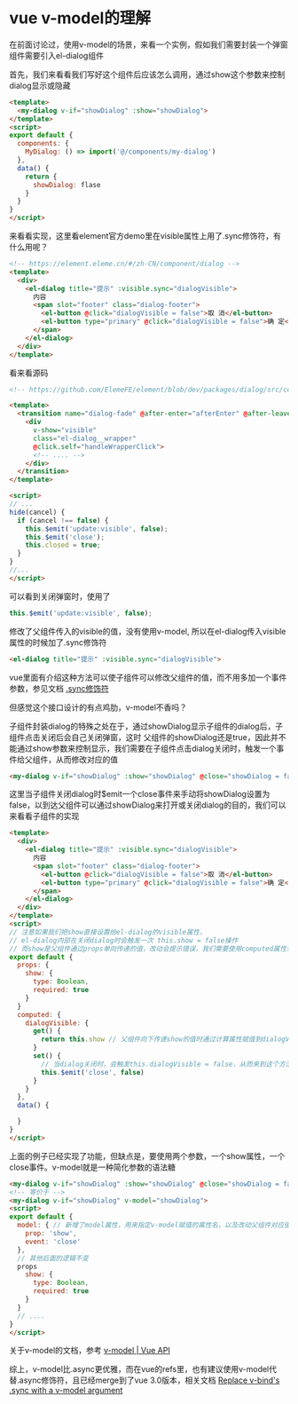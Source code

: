 # vue v-model的理解
在前面讨论过，使用v-model的场景，来看一个实例，假如我们需要封装一个弹窗组件需要引入el-dialog组件

首先，我们来看看我们写好这个组件后应该怎么调用，通过show这个参数来控制dialog显示或隐藏
```html
<template>
  <my-dialog v-if="showDialog" :show="showDialog">
</template>
<script>
export default {
  components: {
    MyDialog: () => import('@/components/my-dialog')
  },
  data() {
    return {
      showDialog: flase
    }
  }
}
</script>
```
来看看实现，这里看element官方demo里在visible属性上用了.sync修饰符，有什么用呢？
```html
<!-- https://element.eleme.cn/#/zh-CN/component/dialog -->
<template>
  <div>
    <el-dialog title="提示" :visible.sync="dialogVisible">
      内容
      <span slot="footer" class="dialog-footer">
        <el-button @click="dialogVisible = false">取 消</el-button>
        <el-button type="primary" @click="dialogVisible = false">确 定</el-button>
      </span>
    </el-dialog>
  </div>
</template>
```
看来看源码
```html
<!-- https://github.com/ElemeFE/element/blob/dev/packages/dialog/src/component.vue -->

<template>
  <transition name="dialog-fade" @after-enter="afterEnter" @after-leave="afterLeave">
    <div
      v-show="visible"
      class="el-dialog__wrapper"
      @click.self="handleWrapperClick">
      <!-- .... -->
    </div>
  </transition>
</template>

<script>
// ...
hide(cancel) {
  if (cancel !== false) {
    this.$emit('update:visible', false);
    this.$emit('close');
    this.closed = true;
  }
}
//... 
</script>
```
可以看到关闭弹窗时，使用了 
```js
this.$emit('update:visible', false);
```
修改了父组件传入的visible的值，没有使用v-model, 所以在el-dialog传入visible属性的时候加了.sync修饰符
```html
<el-dialog title="提示" :visible.sync="dialogVisible">
```
vue里面有介绍这种方法可以使子组件可以修改父组件的值，而不用多加一个事件参数，参见文档 [.sync修饰符](https://cn.vuejs.org/v2/guide/components-custom-events.html#sync-%E4%BF%AE%E9%A5%B0%E7%AC%A6)

但感觉这个接口设计的有点鸡肋，v-model不香吗？

子组件封装dialog的特殊之处在于，通过showDialog显示子组件的dialog后，子组件点击关闭后会自己关闭弹窗，这时 父组件的showDialog还是true，因此并不能通过show参数来控制显示，我们需要在子组件点击dialog关闭时，触发一个事件给父组件，从而修改对应的值
```html
<my-dialog v-if="showDialog" :show="showDialog" @close="showDialog = false">
```
这里当子组件关闭dialog时$emit一个close事件来手动将showDialog设置为false，以到达父组件可以通过showDialog来打开或关闭dialog的目的，我们可以来看看子组件的实现
```html
<template>
  <div>
    <el-dialog title="提示" :visible.sync="dialogVisible">
      内容
      <span slot="footer" class="dialog-footer">
        <el-button @click="dialogVisible = false">取 消</el-button>
        <el-button type="primary" @click="dialogVisible = false">确 定</el-button>
      </span>
    </el-dialog>
  </div>
</template>
<script>
// 注意如果我们把show直接设置给el-dialog的visible属性，
// el-dialog内部在关闭dialog时会触发一次 this.show = false操作
// 而show是父组件通过props单向传递的值，改动会提示错误，我们需要使用computed属性来中转
export default {
  props: {
    show: { 
      type: Boolean,
      required: true
    }
  }
  computed: {
    dialogVisible: {
      get() {
        return this.show // 父组件向下传递show的值时通过计算属性赋值到dialogVisible
      }
      set() {
        // 当dialog关闭时，会触发this.dialogVisible = false，从而来到这个方法，我们在这里将关闭事件同步给父组件
        this.$emit('close', false)
      }
    }
  },
  data() {

  }
}
</script>
```
上面的例子已经实现了功能，但缺点是，要使用两个参数，一个show属性，一个close事件。v-model就是一种简化参数的语法糖
```html
<my-dialog v-if="showDialog" :show="showDialog" @close="showDialog = false">
<!-- 等价于 -->
<my-dialog v-if="showDialog" v-model="showDialog">
<script>
export default {
  model: { // 新增了model属性，用来指定v-model赋值的属性名，以及改动父组件对应值需要$emit的事件名称
    prop: 'show',
    event: 'close'
  },
  // 其他后面的逻辑不变
  props
    show: { 
      type: Boolean,
      required: true
    }
  }
  // ....
}
</script>
```
关于v-model的文档，参考 [v-model | Vue API](https://cn.vuejs.org/v2/api/#model)

综上，v-model比.async更优雅，而在vue的refs里，也有建议使用v-model代替.async修饰符，且已经merge到了vue 3.0版本，相关文档 [Replace v-bind's .sync with a v-model argument](https://github.com/vuejs/rfcs/pull/8)
